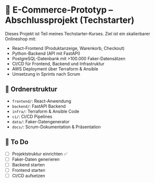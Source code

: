 # 🛒 E-Commerce-Prototyp – Abschlussprojekt (Techstarter)

Dieses Projekt ist Teil meines Techstarter-Kurses. Ziel ist ein skalierbarer Onlineshop mit:

- React-Frontend (Produktanzeige, Warenkorb, Checkout)
- Python-Backend (API mit FastAPI)
- PostgreSQL-Datenbank mit >100.000 Faker-Datensätzen
- CI/CD für Frontend, Backend und Infrastruktur
- AWS Deployment über Terraform & Ansible
- Umsetzung in Sprints nach Scrum

## 📁 Ordnerstruktur

- `frontend/`: React-Anwendung
- `backend/`: FastAPI Backend
- `infra/`: Terraform & Ansible Code
- `ci/`: CI/CD Pipelines
- `data/`: Faker-Datengenerator
- `docs/`: Scrum-Dokumentation & Präsentation

## 🚀 To Do

- [ ] Projektstruktur einrichten ✅
- [ ] Faker-Daten generieren
- [ ] Backend starten
- [ ] Frontend starten
- [ ] CI/CD aufsetzen
